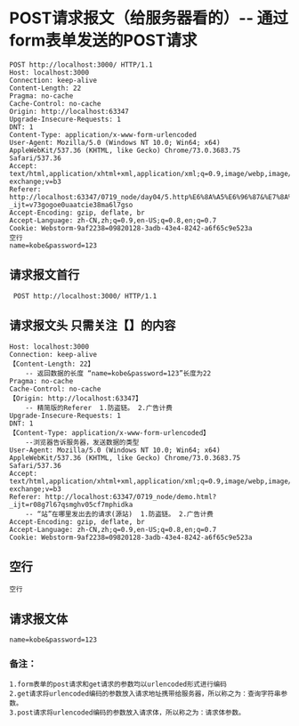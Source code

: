 # POST请求报文（给服务器看的）-- 通过form表单发送的POST请求

    POST http://localhost:3000/ HTTP/1.1
    Host: localhost:3000
    Connection: keep-alive
    Content-Length: 22
    Pragma: no-cache
    Cache-Control: no-cache
    Origin: http://localhost:63347
    Upgrade-Insecure-Requests: 1
    DNT: 1
    Content-Type: application/x-www-form-urlencoded
    User-Agent: Mozilla/5.0 (Windows NT 10.0; Win64; x64) AppleWebKit/537.36 (KHTML, like Gecko) Chrome/73.0.3683.75 Safari/537.36
    Accept: text/html,application/xhtml+xml,application/xml;q=0.9,image/webp,image/apng,*/*;q=0.8,application/signed-exchange;v=b3
    Referer: http://localhost:63347/0719_node/day04/5.http%E6%8A%A5%E6%96%87&%E7%8A%B6%E6%80%81%E7%A0%81/%E6%BC%94%E7%A4%BA%E9%98%B2%E7%9B%97%E9%93%BE.html?_ijt=v73gogoe0uaatcie38ma6l7gso
    Accept-Encoding: gzip, deflate, br
    Accept-Language: zh-CN,zh;q=0.9,en-US;q=0.8,en;q=0.7
    Cookie: Webstorm-9af2238=09820128-3adb-43e4-8242-a6f65c9e523a
    空行
    name=kobe&password=123
## 请求报文首行
     POST http://localhost:3000/ HTTP/1.1
## 请求报文头 只需关注【】的内容
    Host: localhost:3000
    Connection: keep-alive
    【Content-Length: 22】
        -- 返回数据的长度 “name=kobe&password=123”长度为22
    Pragma: no-cache
    Cache-Control: no-cache
    【Origin: http://localhost:63347】
        -- 精简版的Referer  1.防盗链。 2.广告计费
    Upgrade-Insecure-Requests: 1
    DNT: 1
    【Content-Type: application/x-www-form-urlencoded】
        --浏览器告诉服务器，发送数据的类型
    User-Agent: Mozilla/5.0 (Windows NT 10.0; Win64; x64) AppleWebKit/537.36 (KHTML, like Gecko) Chrome/73.0.3683.75 Safari/537.36
    Accept: text/html,application/xhtml+xml,application/xml;q=0.9,image/webp,image/apng,*/*;q=0.8,application/signed-exchange;v=b3
    Referer: http://localhost:63347/0719_node/demo.html?_ijt=r08g7l67qsmghv05cf7mphidka
        -- “站”在哪里发出去的请求(源站)  1.防盗链。 2.广告计费
    Accept-Encoding: gzip, deflate, br
    Accept-Language: zh-CN,zh;q=0.9,en-US;q=0.8,en;q=0.7
    Cookie: Webstorm-9af2238=09820128-3adb-43e4-8242-a6f65c9e523a
## 空行
    空行
## 请求报文体
    name=kobe&password=123 
### 备注：
    1.form表单的post请求和get请求的参数均以urlencoded形式进行编码
    2.get请求将urlencoded编码的参数放入请求地址携带给服务器，所以称之为：查询字符串参数。
    3.post请求将urlencoded编码的参数放入请求体，所以称之为：请求体参数。
    